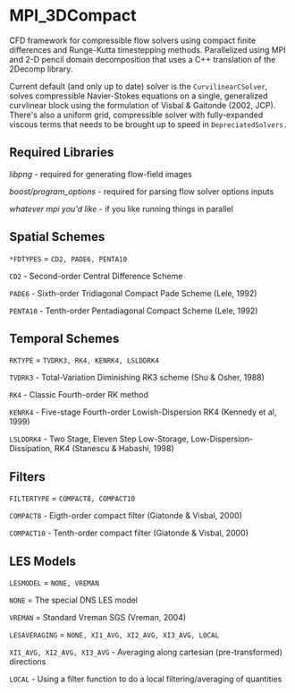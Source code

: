 # MPI_3DCompact

CFD framework for compressible flow solvers using compact finite differences and Runge-Kutta timestepping methods. Parallelized using MPI and 2-D pencil domain decomposition that uses a C++ translation of the 2Decomp library.  

Current default (and only up to date) solver is the `CurvilinearCSolver`, solves compressible Navier-Stokes equations on a single, generalized curvlinear block using the formulation of Visbal & Gaitonde (2002, JCP). There's also a uniform grid, compressible solver with fully-expanded viscous terms that needs to be brought up to speed in `DepreciatedSolvers.` 

## Required Libraries
*libpng* - required for generating flow-field images

*boost/program_options* - required for parsing flow solver options inputs

*whatever mpi you'd like* - if you like running things in parallel

## Spatial Schemes 

`*FDTYPES` = `CD2, PADE6, PENTA10`


`CD2` - Second-order Central Difference Scheme

`PADE6` - Sixth-order Tridiagonal Compact Pade Scheme (Lele, 1992)

`PENTA10` - Tenth-order Pentadiagonal Compact Scheme (Lele, 1992)

## Temporal Schemes
 `RKTYPE` = `TVDRK3, RK4, KENRK4, LSLDDRK4`
 
 
 `TVDRK3` - Total-Variation Diminishing RK3 scheme (Shu & Osher, 1988)
 
 `RK4` - Classic Fourth-order RK method 
 
 `KENRK4` - Five-stage Fourth-order Lowish-Dispersion RK4 (Kennedy et al, 1999)
 
 `LSLDDRK4` - Two Stage, Eleven Step Low-Storage, Low-Dispersion-Dissipation, RK4 (Stanescu & Habashi, 1998)
 
## Filters

`FILTERTYPE` = `COMPACT8, COMPACT10`

`COMPACT8` - Eigth-order compact filter (Giatonde & Visbal, 2000)

`COMPACT10` - Tenth-order compact filter (Giatonde & Visbal, 2000)

## LES Models

`LESMODEL` = `NONE, VREMAN`

`NONE` = The special DNS LES model

`VREMAN` = Standard Vreman SGS (Vreman, 2004)

`LESAVERAGING` = `NONE, XI1_AVG, XI2_AVG, XI3_AVG, LOCAL`

`XI1_AVG, XI2_AVG, XI3_AVG` - Averaging along cartesian (pre-transformed) directions

`LOCAL` - Using a filter function to do a local filtering/averaging of quantities

